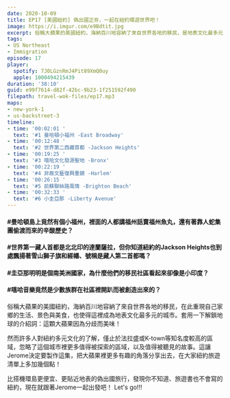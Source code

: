 ```yaml
---
date: 2020-10-09
title: EP17 [美國紐約] 偽出國正夯，一起在紐約環遊世界吧！
image: https://i.imgur.com/e9Bdtit.jpg
excerpt: 俗稱大蘋果的美國紐約，海納百川地容納了來自世界各地的移民，是地表文化最多元的城市；然而許多人對它的了解，僅止於法拉盛或K-town等知名度較高的區域，這讓Jerome決定要製作這集，把大蘋果裡更多有趣的角落分享出去！比搭機環島更便宜、更貼近地表的偽出國旅行，發現你不知道、旅遊書也不會寫的紐約，現在就跟著Jerome一起出發吧！ Let's go!!!
tags:
- US Northeast
- Immigration
episode: 17
player:
  spotify: 7J0LGznRmJ4Pit89XmQ0uy
  apple: 1000494215439
duration: '38:10'
guid: e99f7614-d82f-42bc-9b23-1f251592f490
filepath: travel-wok-files/ep17.mp3
maps:
- new-york-1
- us-backstreet-3
timeline:
- time: '00:02:01 '
  text: '#1 曼哈頓小福州 -East Broadway'
- time: '00:12:48 '
  text: '#2 世界第二西藏首都 -Jackson Heights'
- time: '00:19:25 '
  text: '#3 嘻哈文化發源聖地 -Bronx'
- time: '00:22:19 '
  text: '#4 非裔文藝復興重鎮 -Harlem'
- time: '00:26:15 '
  text: '#5 前蘇聯絲路風情 -Brighton Beach'
- time: '00:32:33 '
  text: '#6 小圭亞那 -Liberty Avenue'
---
```


#### #曼哈頓島上竟然有個小福州，裡面的人都講福州話賣福州魚丸，還有著靠人蛇集團偷渡而來的辛酸歷史？

#### #世界第一藏人首都是北北印的達蘭薩拉，但你知道紐約的Jackson Heights也到處飄揚著雪山獅子旗和經幡、號稱是藏人第二首都嗎？

#### #圭亞那明明是個南美洲國家，為什麼他們的移民社區看起來卻像是小印度？

#### #嘻哈音樂竟然是少數族群在社區裡開趴而被創造出來的？

俗稱大蘋果的美國紐約，海納百川地容納了來自世界各地的移民，在此重現自己家鄉的生活、景色與美食，也使得這裡成為地表文化最多元的城市。套用一下解鎖地球的介紹詞：這顆大蘋果因為分歧而美味！

然而許多人對紐約多元文化的了解，僅止於法拉盛或K-town等知名度較高的區域，忽略了這個城市裡更多值得被探索的區域，以及值得被聽見的故事。這讓Jerome決定要製作這集，把大蘋果裡更多有趣的角落分享出去，在大家紐約旅遊清單上多加幾個點！

比搭機環島更便宜、更貼近地表的偽出國旅行，發現你不知道、旅遊書也不會寫的紐約，現在就跟著Jerome一起出發吧！ Let's go!!!



